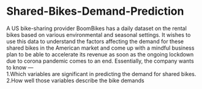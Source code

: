 # Shared-Bikes-Demand-Prediction
A US bike-sharing provider BoomBikes has a daily dataset on the rental bikes based on various environmental and seasonal settings. It wishes to use this data to understand the factors affecting the demand for these shared bikes in the American market and come up with a mindful business plan to be able to accelerate its revenue as soon as the ongoing lockdown due to corona pandemic comes to an end.  Essentially, the company wants to know —  
1.Which variables are significant in predicting the demand for shared bikes. 
2.How well those variables describe the bike demands
